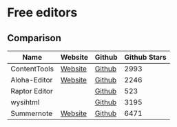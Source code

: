 # Free editors

## Comparison

| Name | Website | Github | Github Stars |
|------|---------|--------|--------------|
| ContentTools | [Website](http://getcontenttools.com) | [Github](https://github.com/GetmeUK/ContentTools) | 2993 |
| Aloha-Editor | [Website](http://www.alohaeditor.org) | [Github](https://github.com/alohaeditor/Aloha-Editor) | 2246 |
| Raptor Editor | | [Github](https://github.com/PANmedia/raptor-editor) | 523 |
| wysihtml || [Github](https://github.com/Voog/wysihtml) | 3195 |
| Summernote | [Website](https://summernote.org) | [Github](https://github.com/summernote/summernote) | 6471 |
